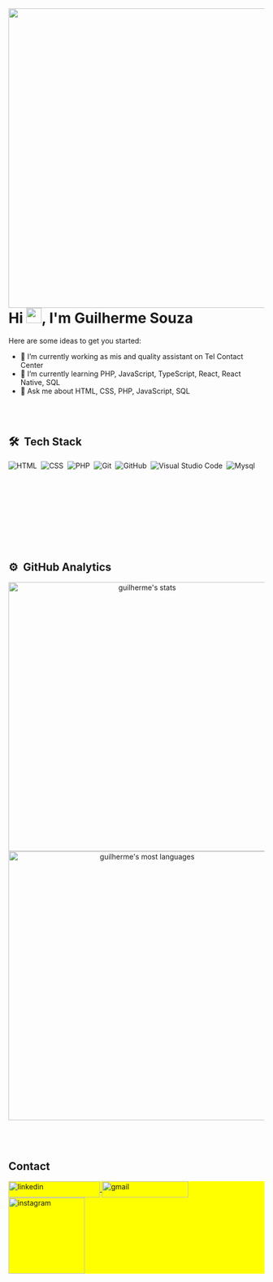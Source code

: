 <img align="right" height="590en" src="https://raw.githubusercontent.com/gist/guilherme179/c0fdc33e3f6c14183f65a728b53a7a34/raw/f18573219c9895e8c92c1beb76003eec307a497c/githubcard.svg"/>
<h1 align="left">Hi <img src="https://raw.githubusercontent.com/kaueMarques/kaueMarques/master/hi.gif" height="30px">, I'm Guilherme Souza</h1>

Here are some ideas to get you started:

- 🔭 I’m currently working as mis and quality assistant on Tel Contact Center
- 🌱 I’m currently learning PHP, JavaScript, TypeScript, React, React Native, SQL
- 💬 Ask me about HTML, CSS, PHP, JavaScript, SQL

<br><br>

## 🛠 &nbsp;Tech Stack

![HTML](https://img.shields.io/badge/-HTML-05122A?style=for-the-badge&logo=HTML5)&nbsp;
![CSS](https://img.shields.io/badge/-CSS-05122A?style=for-the-badge&logo=CSS3&logoColor=1572B6)&nbsp;
![PHP](https://img.shields.io/badge/-PHP-05122A?style=for-the-badge&logo=php)&nbsp;
![Git](https://img.shields.io/badge/-Git-05122A?style=for-the-badge&logo=git)&nbsp;
![GitHub](https://img.shields.io/badge/-GitHub-05122A?style=for-the-badge&logo=github)&nbsp;
![Visual Studio Code](https://img.shields.io/badge/-Visual%20Studio%20Code-05122A?style=for-the-badge&logo=visual-studio-code&logoColor=007ACC)&nbsp;
![Mysql](https://img.shields.io/badge/-MYSQL-05122A?style=for-the-badge&logo=mysql)&nbsp;

<br><br><br><br><br><br><br><br>

## ⚙️ &nbsp;GitHub Analytics

<p align="center">
<img width="530em" src="https://github-readme-stats.vercel.app/api?username=guilherme179&show_icons=true&theme=vision-friendly-dark" alt="guilherme's stats"/>
<img width="530em" src="https://github-readme-stats.vercel.app/api/top-langs/?username=guilherme179&layout=compact&theme=vision-friendly-dark" alt="guilherme's most languages"/>
</p>

<br><br>

## Contact

<p align="left" style="background:yellow">
<a href="https://www.linkedin.com/in/guilherme-souza-414472219/" target="_blank">
  <img align="center" width="180" height="32.25" src="https://img.shields.io/badge/-guilherme%20souza-05122A?style=flat&logo=linkedin&logoColor=white" alt="linkedin"/>
</a>
 <a href = "mailto:guilherme.gui.souza179@gmail.com" target="_blank">
   <img align="center" width="170" height="32.25" src="https://img.shields.io/badge/-guilherme179-05122A?style=flat&logo=gmail&logoColor=white" alt="gmail">
</a>
  
<a href="https://www.instagram.com/_guiisouza17/" target="_blank">
  <img align="center" width="150" src="https://img.shields.io/badge/-_guiisouza17-05122A?style=flat&logo=instagram&logoColor=white" alt="instagram"/>
</a>
</p>

